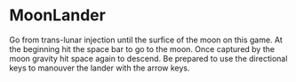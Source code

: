 # MoonLander
Go from trans-lunar injection until the surfice of the moon on this game. At the beginning hit the space bar to go to the moon. Once captured by the moon gravity hit space again to descend. Be prepared to use the directional keys to manouver the lander with the arrow keys. 
